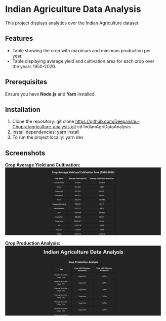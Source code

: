 
# Indian Agriculture Data Analysis

This project displays analytics over the Indian Agriculture dataset 

## Features

- Table showing the crop with maximum and minimum production per year.
- Table displaying average yield and cultivation area for each crop over the years 1950-2020.


## Prerequisites

Ensure you have **Node.js** and **Yarn** installed.

## Installation

1. Clone the repository:
   git clone https://github.com/Deepanshu-Chopra/agriculture-analysis.git
   cd IndianAgriDataAnalysis
2. Install dependencies:
    yarn install
3. To run the project locally:
    yarn dev


## Screenshots

**Crop Average Yield and Cultivation:**
![Crop Average Yield and Cultivation](https://raw.githubusercontent.com/Deepanshu-Chopra/agriculture-analysis/main/src/assets/CropAvYieldAndCultivation.png)

**Crop Production Analysis:**
![Crop Production Analysis](https://raw.githubusercontent.com/Deepanshu-Chopra/agriculture-analysis/main/src/assets/CropProductionAnalysis.png)




